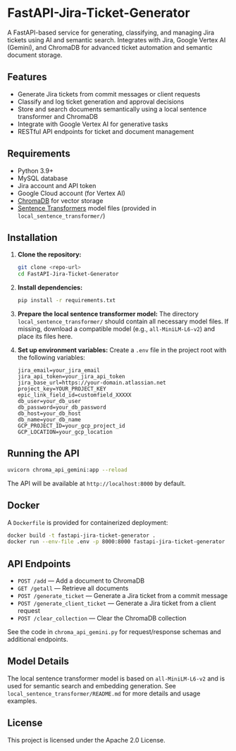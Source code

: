 # FastAPI-Jira-Ticket-Generator

A FastAPI-based service for generating, classifying, and managing Jira tickets using AI and semantic search. Integrates with Jira, Google Vertex AI (Gemini), and ChromaDB for advanced ticket automation and semantic document storage.

## Features
- Generate Jira tickets from commit messages or client requests
- Classify and log ticket generation and approval decisions
- Store and search documents semantically using a local sentence transformer and ChromaDB
- Integrate with Google Vertex AI for generative tasks
- RESTful API endpoints for ticket and document management

## Requirements
- Python 3.9+
- MySQL database
- Jira account and API token
- Google Cloud account (for Vertex AI)
- [ChromaDB](https://www.trychroma.com/) for vector storage
- [Sentence Transformers](https://www.sbert.net/) model files (provided in `local_sentence_transformer/`)

## Installation

1. **Clone the repository:**
   ```bash
   git clone <repo-url>
   cd FastAPI-Jira-Ticket-Generator
   ```

2. **Install dependencies:**
   ```bash
   pip install -r requirements.txt
   ```

3. **Prepare the local sentence transformer model:**
   The directory `local_sentence_transformer/` should contain all necessary model files. If missing, download a compatible model (e.g., `all-MiniLM-L6-v2`) and place its files here.

4. **Set up environment variables:**
   Create a `.env` file in the project root with the following variables:
   ```env
   jira_email=your_jira_email
   jira_api_token=your_jira_api_token
   jira_base_url=https://your-domain.atlassian.net
   project_key=YOUR_PROJECT_KEY
   epic_link_field_id=customfield_XXXXX
   db_user=your_db_user
   db_password=your_db_password
   db_host=your_db_host
   db_name=your_db_name
   GCP_PROJECT_ID=your_gcp_project_id
   GCP_LOCATION=your_gcp_location
   ```

## Running the API

```bash
uvicorn chroma_api_gemini:app --reload
```

The API will be available at `http://localhost:8000` by default.

## Docker

A `Dockerfile` is provided for containerized deployment:

```bash
docker build -t fastapi-jira-ticket-generator .
docker run --env-file .env -p 8000:8000 fastapi-jira-ticket-generator
```

## API Endpoints

- `POST /add` — Add a document to ChromaDB
- `GET /getall` — Retrieve all documents
- `POST /generate_ticket` — Generate a Jira ticket from a commit message
- `POST /generate_client_ticket` — Generate a Jira ticket from a client request
- `POST /clear_collection` — Clear the ChromaDB collection

See the code in `chroma_api_gemini.py` for request/response schemas and additional endpoints.

## Model Details

The local sentence transformer model is based on `all-MiniLM-L6-v2` and is used for semantic search and embedding generation. See `local_sentence_transformer/README.md` for more details and usage examples.

## License

This project is licensed under the Apache 2.0 License. 